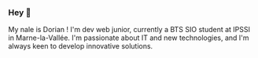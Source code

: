 ### Hey 👋

My nale is Dorian !
I'm dev web junior, currently a BTS SIO student at IPSSI in Marne-la-Vallée. 
I'm passionate about IT and new technologies, and I'm always keen to develop innovative solutions.
<!--
**EvilKroma/EvilKroma** is a ✨ _special_ ✨ repository because its `README.md` (this file) appears on your GitHub profile.

Here are some ideas to get you started:

- 🔭 I’m currently working on ...
- 🌱 I’m currently learning ...
- 👯 I’m looking to collaborate on ...
- 🤔 I’m looking for help with ...
- 💬 Ask me about ...
- 📫 How to reach me: ...
- 😄 Pronouns: ...
- ⚡ Fun fact: ...
-->

